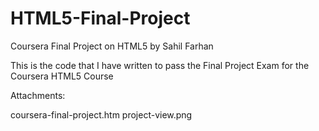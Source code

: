 # HTML5-Final-Project
Coursera Final Project on HTML5 by Sahil Farhan

This is the code that I have written to pass the Final Project Exam for the Coursera HTML5 Course

Attachments:

coursera-final-project.htm
project-view.png


